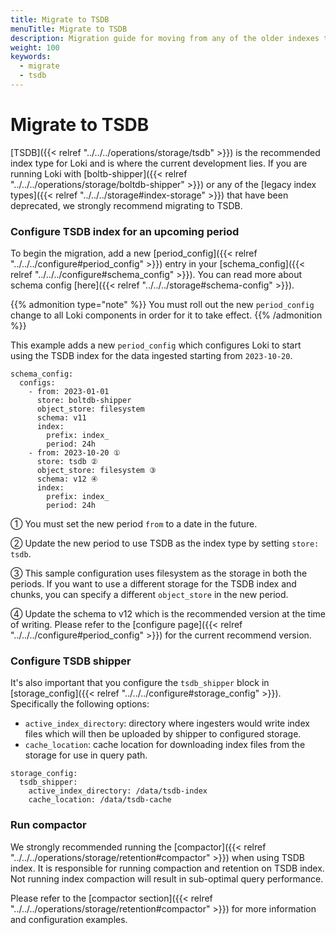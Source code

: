 ```yaml
---
title: Migrate to TSDB
menuTitle: Migrate to TSDB
description: Migration guide for moving from any of the older indexes to TSDB
weight: 100
keywords:
  - migrate
  - tsdb
---
```


# Migrate to TSDB

[TSDB]({{< relref "../../../operations/storage/tsdb" >}}) is the recommended index type for Loki and is where the current development lies.
If you are running Loki with [boltb-shipper]({{< relref "../../../operations/storage/boltdb-shipper" >}}) or any of the [legacy index types]({{< relref "../../../storage#index-storage" >}}) that have been deprecated,
we strongly recommend migrating to TSDB.


### Configure TSDB index for an upcoming period

To begin the migration, add a new [period_config]({{< relref "../../../configure#period_config" >}}) entry in your [schema_config]({{< relref "../../../configure#schema_config" >}}).
You can read more about schema config [here]({{< relref "../../../storage#schema-config" >}}).

{{% admonition type="note" %}}
You must roll out the new `period_config` change to all Loki components in order for it to take effect.
{{% /admonition %}}

This example adds a new `period_config` which configures Loki to start using the TSDB index for the data ingested starting from `2023-10-20`.

```
schema_config:
  configs:
    - from: 2023-01-01
      store: boltdb-shipper
      object_store: filesystem
      schema: v11
      index:
        prefix: index_
        period: 24h
    - from: 2023-10-20 ①
      store: tsdb ②
      object_store: filesystem ③
      schema: v12 ④
      index:
        prefix: index_
        period: 24h
```

①  You must set the new period `from` to a date in the future.

②  Update the new period to use TSDB as the index type by setting `store: tsdb`.

③  This sample configuration uses filesystem as the storage in both the periods. If you want to use a different storage for the TSDB index and chunks, you can specify a different `object_store` in the new period.

④  Update the schema to v12 which is the recommended version at the time of writing. Please refer to the [configure page]({{< relref "../../../configure#period_config" >}}) for the current recommend version.

### Configure TSDB shipper

It's also important that you configure the `tsdb_shipper` block in [storage_config]({{< relref "../../../configure#storage_config" >}}). Specifically the following options:
- `active_index_directory`: directory where ingesters would write index files which will then be uploaded by shipper to configured storage.
- `cache_location`: cache location for downloading index files from the storage for use in query path.

```
storage_config:
  tsdb_shipper:
    active_index_directory: /data/tsdb-index
    cache_location: /data/tsdb-cache
```

### Run compactor

We strongly recommended running the [compactor]({{< relref "../../../operations/storage/retention#compactor" >}}) when using TSDB index. It is responsible for running compaction and retention on TSDB index.
Not running index compaction will result in sub-optimal query performance.

Please refer to the [compactor section]({{< relref "../../../operations/storage/retention#compactor" >}}) for more information and configuration examples.
